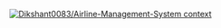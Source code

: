 [![Dikshant0083/Airline-Management-System context](https://badge.forgithub.com/Dikshant0083/Airline-Management-System)](https://uithub.com/Dikshant0083/Airline-Management-System)

